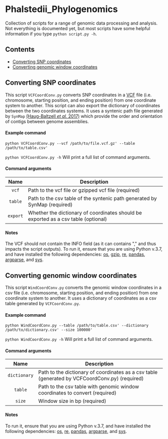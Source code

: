 # Phalstedii_Phylogenomics
Collection of scripts for a range of genomic data processing and analysis.
Not everything is documented yet, but most scripts have some helpful information if you type `python script.py -h`.

## Contents

* [Converting SNP coordinates](#Converting-SNP-coordinates)
* [Converting genomic window coordinates](#Converting-genomic-window-coordinates)

## Converting SNP coordinates
This script `VCFCoordConv.py` converts SNP coordinates in a [VCF](https://gatk.broadinstitute.org/hc/en-us/articles/360035531692-VCF-Variant-Call-Format) file (i.e. chromosome, starting position, and ending position) from one coordinate system to another. This script can also export the dictionary of coordinates between the two coordinates systems. It uses a syntenic path file generated by `SynMap` [(Haug-Baltzell *et al.* 2017)](https://pubmed.ncbi.nlm.nih.gov/28334338/) which provide the order and orientation of contigs between genome assemblies.

#### Example command
`python VCFCoordConv.py --vcf /path/to/file.vcf.gz' --table /path/to/table.csv'`

`python VCFCoordConv.py -h` Will print a full list of command arguments.

#### Command arguments
| Name | Description |
| :--: | ----------- | 
| `vcf` | Path to the vcf file or gzipped vcf file (required) |
| `table`  | Path to the csv table of the syntenic path generated by SynMap (required) |
| `export`  | Whether the dictionary of coordinates should be exported as a csv table (optional) |

#### Notes
The VCF should not contain the INFO field (as it can contains "," and thus impacts the script outputs). To run it, ensure that you are using Python v.3.7, and have installed the following dependencies: [os](https://docs.python.org/3/library/os.html), [gzip](https://docs.python.org/3/library/gzip.html), [re](https://docs.python.org/3/library/re.html), [pandas](https://pandas.pydata.org/), [argparse](https://docs.python.org/3/library/argparse.html), and [sys](https://docs.python.org/3/library/sys.html).

## Converting genomic window coordinates
This script `WindCoordConv.py` converts the genomic window coordinates in a csv file (i.e. chromosome, starting position, and ending position) from one coordinate system to another. It uses a dictionary of coordinates as a csv table generated by `VCFCoordConv.py`.

#### Example command
`python WindCoordConv.py --table /path/to/table.csv' --dictionary /path/to/dictionary.csv' --size 100000'`

`python WindCoordConv.py -h` Will print a full list of command arguments.

#### Command arguments
| Name | Description |
| :--: | ----------- | 
| `dictionary` | Path to the dictionary of coordinates as a csv table (generated by VCFCoordConv.py) (required) |
| `table`  | Path to the csv table with genomic window coordinates to convert (required) |
| `size`  | Window size in bp (required) |

#### Notes
To run it, ensure that you are using Python v.3.7, and have installed the following dependencies: [os](https://docs.python.org/3/library/os.html), [re](https://docs.python.org/3/library/re.html), [pandas](https://pandas.pydata.org/), [argparse](https://docs.python.org/3/library/argparse.html), and [sys](https://docs.python.org/3/library/sys.html).
